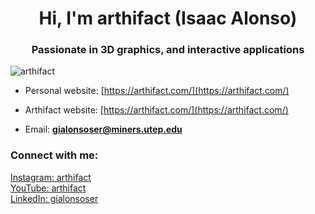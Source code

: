 <h1 align="center">Hi, I'm arthifact (Isaac Alonso)</h1>
<h3 align="center">Passionate in 3D graphics, and interactive applications</h3>

<p align="left"> <img src="https://komarev.com/ghpvc/?username=arthifact&label=Profile%20views&color=0e75b6&style=flat" alt="arthifact" /> </p>

- Personal website: [https://arthifact.com/](https://arthifact.com/)

- Arthifact website: [https://arthifact.com/](https://arthifact.com/)

- Email: **gialonsoser@miners.utep.edu**

<h3 align="left">Connect with me:</h3>
<p align="left">
  <a href="https://instagram.com/arthifact" target="_blank">Instagram: arthifact</a><br>
  <a href="https://www.youtube.com/c/arthifact" target="_blank">YouTube: arthifact</a><br>
  <a href="https://linkedin.com/in/gialonsoser" target="_blank">LinkedIn: gialonsoser</a>
</p>

